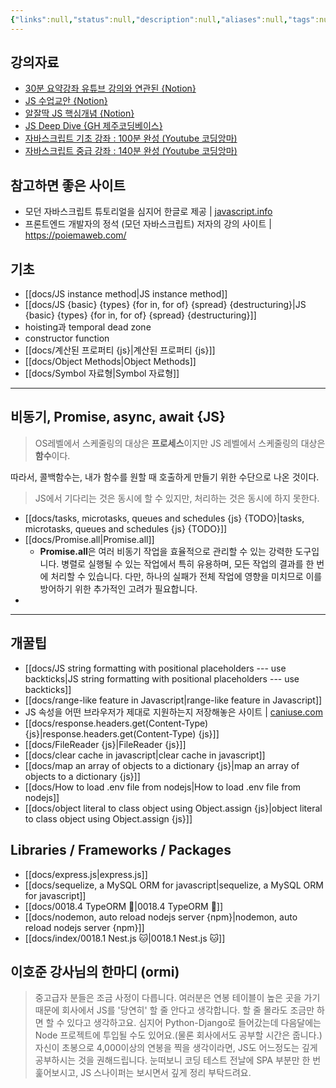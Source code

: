 ```yaml
---
{"links":null,"status":null,"description":null,"aliases":null,"tags":null,"created":"2023-05-22T21:37:49","updated":"2024-12-31T23:27:05","title":"0018 Javascript ☕️","dg-publish":true,"permalink":"/docs/index/0018-javascript/","dgPassFrontmatter":true}
---
```



## 강의자료

- [30분 요약강좌 유튜브 강의와 연관된 {Notion}](https://paullabworkspace.notion.site/2022-30-1-4bc6b655c6054b2db3ad175789ead72b)
- [JS 수업교안 {Notion}](https://www.notion.so/JS-22-6-8723b46e0cde4d90b020b689e5cb9f0a)
- [알잘딱 JS 핵심개념 {Notion}](https://morning-heart-e2a.notion.site/JavaScript-f037c206e538471f9a9f1915b2139a60)
- [JS Deep Dive {GH 제주코딩베이스}](https://github.com/weniv/BackendOrmi/blob/main/JavaScript/%EB%B3%B5%EC%8A%B5.md)
- [자바스크립트 기초 강좌 : 100분 완성 (Youtube 코딩앙마)](https://youtu.be/KF6t61yuPCY?feature=shared)
- [자바스크립트 중급 강좌 : 140분 완성 (Youtube 코딩앙마)](https://youtu.be/4_WLS9Lj6n4?feature=shared)

## 참고하면 좋은 사이트

- 모던 자바스크립트 튜토리얼을 심지어 한글로 제공 | [javascript.info](https://ko.javascript.info/)
- 프론트엔드 개발자의 정석 (모던 자바스크립트) 저자의 강의 사이트 | <https://poiemaweb.com/>

## 기초

- [[docs/JS instance method\|JS instance method]]
- [[docs/JS {basic} {types} {for in, for of} {spread} {destructuring}\|JS {basic} {types} {for in, for of} {spread} {destructuring}]]
- hoisting과 temporal dead zone
- constructor function
- [[docs/계산된 프로퍼티 {js}\|계산된 프로퍼티 {js}]]
- [[docs/Object Methods\|Object Methods]]
- [[docs/Symbol 자료형\|Symbol 자료형]]

---

## 비동기, Promise, async, await {JS}

> OS레벨에서 스케줄링의 대상은 **프로세스**이지만 JS 레벨에서 스케줄링의 대상은 **함수**이다.

따라서, 콜백함수는, 내가 함수를 원할 때 호출하게 만들기 위한 수단으로 나온 것이다.

> JS에서 기다리는 것은 동시에 할 수 있지만, 처리하는 것은 동시에 하지 못한다.

- [[docs/tasks, microtasks, queues and schedules {js} {TODO}\|tasks, microtasks, queues and schedules {js} {TODO}]]
- [[docs/Promise.all\|Promise.all]]
	- **Promise.all**은 여러 비동기 작업을 효율적으로 관리할 수 있는 강력한 도구입니다. 병렬로 실행될 수 있는 작업에서 특히 유용하며, 모든 작업의 결과를 한 번에 처리할 수 있습니다. 다만, 하나의 실패가 전체 작업에 영향을 미치므로 이를 방어하기 위한 추가적인 고려가 필요합니다.
- 

---

## 개꿀팁

- [[docs/JS string formatting with positional placeholders --- use backticks\|JS string formatting with positional placeholders --- use backticks]]
- [[docs/range-like feature in Javascript\|range-like feature in Javascript]]
- JS 속성을 어떤 브라우저가 제대로 지원하는지 저장해놓은 사이트 | [caniuse.com](https://caniuse.com/)
- [[docs/response.headers.get(Content-Type) {js}\|response.headers.get(Content-Type) {js}]]
- [[docs/FileReader {js}\|FileReader {js}]]
- [[docs/clear cache in javascript\|clear cache in javascript]]
- [[docs/map an array of objects to a dictionary {js}\|map an array of objects to a dictionary {js}]]
- [[docs/How to load .env file from nodejs\|How to load .env file from nodejs]]
- [[docs/object literal to class object using Object.assign {js}\|object literal to class object using Object.assign {js}]]

## Libraries / Frameworks / Packages

- [[docs/express.js\|express.js]]
- [[docs/sequelize, a MySQL ORM for javascript\|sequelize, a MySQL ORM for javascript]]
- [[docs/0018.4 TypeORM 💾\|0018.4 TypeORM 💾]]
- [[docs/nodemon, auto reload nodejs server {npm}\|nodemon, auto reload nodejs server {npm}]]
- [[docs/index/0018.1 Nest.js 🐱\|0018.1 Nest.js 🐱]]

## 이호준 강사님의 한마디 (ormi)

> 중고급자 분들은 조금 사정이 다릅니다. 여러분은 연봉 테이블이 높은 곳을 가기 때문에 회사에서 JS를 '당연히' 할 줄 안다고 생각합니다. 할 줄 몰라도 조금만 하면 할 수 있다고 생각하고요. 심지어 Python-Django로 들어갔는데 다음달에는 Node 프로젝트에 투입될 수도 있어요.(물론 회사에서도 공부할 시간은 줍니다.) 자신이 초봉으로 4,000이상의 연봉을 찍을 생각이라면, JS도 어느정도는 깊게 공부하시는 것을 권해드립니다. 눈떠보니 코딩 테스트 전날에 SPA 부분만 한 번 훑어보시고, JS 스나이퍼는 보시면서 깊게 정리 부탁드려요.
